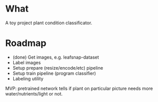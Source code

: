 What
====

A toy project plant condition classificator.


Roadmap
=======

* (done) Get images, e.g. leafsnap-dataset
* Label images
* Setup prepare (resize/encode/etc) pipeline
* Setup train pipeline (program classifier)
* Labeling utility

MVP: pretrained network tells if plant on particular picture needs more water/nutrients/light or not.
